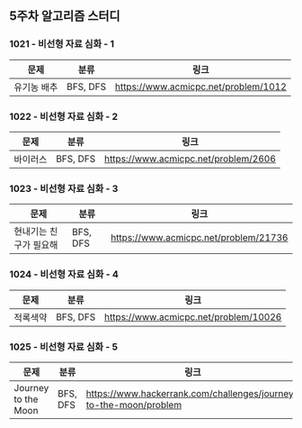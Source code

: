 ## 5주차 알고리즘 스터디  


### 1021 - 비선형 자료 심화 - 1

| 문제     | 분류       | 링크                                   |
|--------|----------|--------------------------------------|
| 유기농 배추 | BFS, DFS | https://www.acmicpc.net/problem/1012 |

### 1022 - 비선형 자료 심화 - 2

| 문제   | 분류       | 링크                                   |
|------|----------|--------------------------------------|
| 바이러스 | BFS, DFS | https://www.acmicpc.net/problem/2606 |

### 1023 - 비선형 자료 심화 - 3

| 문제           | 분류       | 링크                                    |
|--------------|----------|---------------------------------------|
| 현내기는 친구가 필요해 | BFS, DFS | https://www.acmicpc.net/problem/21736 |

### 1024 - 비선형 자료 심화 - 4

| 문제   | 분류       | 링크                                    |
|------|----------|---------------------------------------|
| 적록색약 | BFS, DFS | https://www.acmicpc.net/problem/10026 |

### 1025 - 비선형 자료 심화 - 5

| 문제   | 분류       | 링크                                    |
|------|----------|---------------------------------------|
| Journey to the Moon | BFS, DFS | https://www.hackerrank.com/challenges/journey-to-the-moon/problem |
